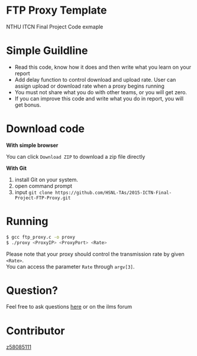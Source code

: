 FTP Proxy Template
==
NTHU ITCN Final Project Code exmaple

Simple Guildline
==

- Read this code, know how it does and then write what you learn on your report
- Add delay function to control download and upload rate. User can assign upload or download rate when a proxy begins running
- You must not share what you do with other teams, or you will get zero.
- If you can improve this code and write what you do in report, you will get bonus.

Download code
==

**With simple browser**

You can click `Download ZIP` to download a zip file directly

**With Git**

1. install Git on your system.
2. open command prompt
3. input `git clone https://github.com/HSNL-TAs/2015-ICTN-Final-Project-FTP-Proxy.git`

Running
==
```sh
$ gcc ftp_proxy.c -o proxy
$ ./proxy <ProxyIP> <ProxyPort> <Rate>
```
Please note that your proxy should control the transmission rate by given `<Rate>`.    
You can access the parameter `Rate` through `argv[3]`.

Question?
==
Feel free to ask questions [here](https://github.com/HSNL-TAs/2016-ITCN-FTP-Proxy-Template/issues) or on the ilms forum

Contributor
==
[z58085111](https://github.com/z58085111)
